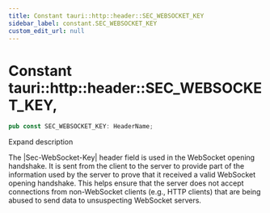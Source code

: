 ```yaml
---
title: Constant tauri::http::header::SEC_WEBSOCKET_KEY
sidebar_label: constant.SEC_WEBSOCKET_KEY
custom_edit_url: null
---
```


  # Constant tauri::http&#x3A;:header::SEC_WEBSOCKET_KEY,

```rs
pub const SEC_WEBSOCKET_KEY: HeaderName;
```

Expand description

The |Sec-WebSocket-Key| header field is used in the WebSocket opening handshake. It is sent from the client to the server to provide part of the information used by the server to prove that it received a valid WebSocket opening handshake. This helps ensure that the server does not accept connections from non-WebSocket clients (e.g., HTTP clients) that are being abused to send data to unsuspecting WebSocket servers.
  